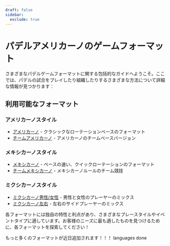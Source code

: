 ```yaml
---
draft: false
sidebar:
  exclude: true
---
```


# パデルアメリカーノのゲームフォーマット

さまざまなパデルゲームフォーマットに関する包括的なガイドへようこそ。ここでは、パデルの試合をプレイしたり組織したりするさまざまな方法について詳細な情報が見つかります：

## 利用可能なフォーマット

### アメリカーノスタイル
- [アメリカーノ](/ja/americano) - クラシックなローテーションベースのフォーマット
- [チームアメリカーノ](/ja/team-americano) - アメリカーノのチームベースバージョン

### メキシカーノスタイル
- [メキシカーノ](/ja/mexicano) - ペースの速い、クイックローテーションのフォーマット
- [チームメキシカーノ](/ja/team-mexicano) - メキシカーノルールのチーム競技

### ミクシカーノスタイル
- [ミクシカーノ男性/女性](/ja/mixicano) - 男性と女性のプレーヤーのミックス
- [ミクシカーノ左右](/ja/mixicano) - 左右のサイドプレーヤーのミックス

各フォーマットには独自の特性と利点があり、さまざまなプレースタイルやイベントタイプに適しています。お客様のニーズに最も適したものを見つけるために、各フォーマットを探索してください！

もっと多くのフォーマットが近日追加されます！！！ languages done
